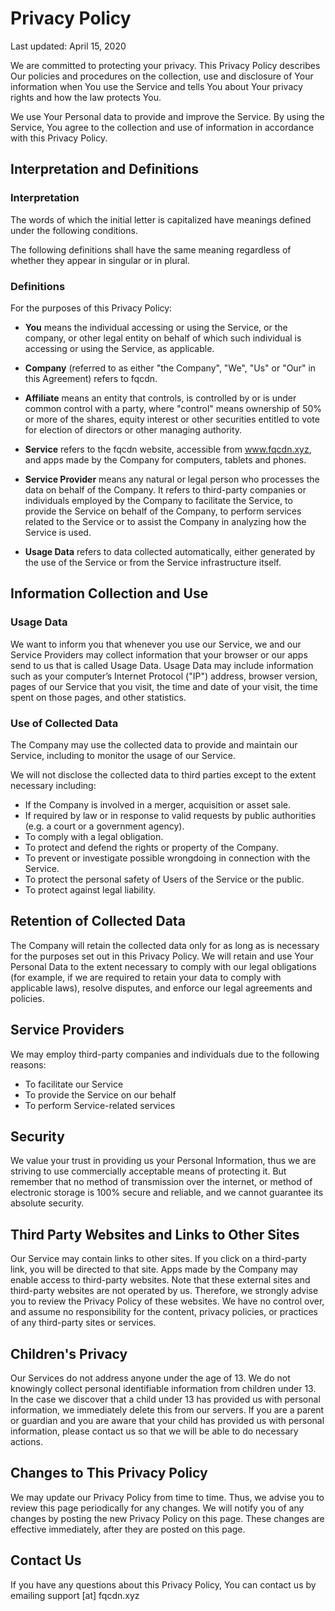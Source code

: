 # Privacy Policy

Last updated: April 15, 2020

We are committed to protecting your privacy. This Privacy Policy describes Our policies and procedures on the collection, use and disclosure of Your information when You use the Service and tells You about Your privacy rights and how the law protects You.

We use Your Personal data to provide and improve the Service. By using the Service, You agree to the collection and use of information in accordance with this Privacy Policy.

## Interpretation and Definitions

### Interpretation

The words of which the initial letter is capitalized have meanings defined under the following conditions.

The following definitions shall have the same meaning regardless of whether they appear in singular or in plural.

### Definitions

For the purposes of this Privacy Policy:

- **You** means the individual accessing or using the Service, or the company, or other legal entity on behalf of which such individual is accessing or using the Service, as applicable.

- **Company** (referred to as either "the Company", "We", "Us" or "Our" in this Agreement) refers to fqcdn.

- **Affiliate** means an entity that controls, is controlled by or is under common control with a party, where "control" means ownership of 50% or more of the shares, equity interest or other securities entitled to vote for election of directors or other managing authority.

- **Service** refers to the fqcdn website, accessible from www.fqcdn.xyz, and apps made by the Company for computers, tablets and phones.

- **Service Provider** means any natural or legal person who processes the data on behalf of the Company. It refers to third-party companies or individuals employed by the Company to facilitate the Service, to provide the Service on behalf of the Company, to perform services related to the Service or to assist the Company in analyzing how the Service is used.

- **Usage Data** refers to data collected automatically, either generated by the use of the Service or from the Service infrastructure itself.

## Information Collection and Use

### Usage Data

We want to inform you that whenever you use our Service, we and our Service Providers may collect information that your browser or our apps send to us that is called Usage Data. Usage Data may include information such as your computer’s Internet Protocol ("IP") address, browser version, pages of our Service that you visit, the time and date of your visit, the time spent on those pages, and other statistics.

### Use of Collected Data

The Company may use the collected data to provide and maintain our Service, including to monitor the usage of our Service.

We will not disclose the collected data to third parties except to the extent necessary including:

- If the Company is involved in a merger, acquisition or asset sale.
- If required by law or in response to valid requests by public authorities (e.g. a court or a government agency).
- To comply with a legal obligation.
- To protect and defend the rights or property of the Company.
- To prevent or investigate possible wrongdoing in connection with the Service.
- To protect the personal safety of Users of the Service or the public.
- To protect against legal liability.

## Retention of Collected Data

The Company will retain the collected data only for as long as is necessary for the purposes set out in this Privacy Policy. We will retain and use Your Personal Data to the extent necessary to comply with our legal obligations (for example, if we are required to retain your data to comply with applicable laws), resolve disputes, and enforce our legal agreements and policies.

## Service Providers

We may employ third-party companies and individuals due to the following reasons:

- To facilitate our Service
- To provide the Service on our behalf
- To perform Service-related services

## Security

We value your trust in providing us your Personal Information, thus we are striving to use commercially acceptable means of protecting it. But remember that no method of transmission over the internet, or method of electronic storage is 100% secure and reliable, and we cannot guarantee its absolute security.

## Third Party Websites and Links to Other Sites

Our Service may contain links to other sites. If you click on a third-party link, you will be directed to that site. Apps made by the Company may enable access to third-party websites. Note that these external sites and third-party websites are not operated by us. Therefore, we strongly advise you to review the Privacy Policy of these websites. We have no control over, and assume no responsibility for the content, privacy policies, or practices of any third-party sites or services.

## Children's Privacy

Our Services do not address anyone under the age of 13. We do not knowingly collect personal identifiable information from children under 13. In the case we discover that a child under 13 has provided us with personal information, we immediately delete this from our servers. If you are a parent or guardian and you are aware that your child has provided us with personal information, please contact us so that we will be able to do necessary actions.

## Changes to This Privacy Policy

We may update our Privacy Policy from time to time. Thus, we advise you to review this page periodically for any changes. We will notify you of any changes by posting the new Privacy Policy on this page. These changes are effective immediately, after they are posted on this page.

## Contact Us

If you have any questions about this Privacy Policy, You can contact us by emailing support [at] fqcdn.xyz
